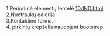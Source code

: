 

1.Periodinė elementų lentelė [10dND.html](https://htmlpreview.github.io/?https://github.com/GiedriusKazlauskas/JS-23-01-09/blob/master/ND/10dND.html)<br>
2.Nuotraukų galerija.<br>
3.Kontaktinė forma.<br>
4. pirkinių krepšelis naudojant bootstrap.
